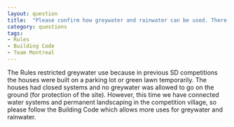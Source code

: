 ```yaml
---
layout: question
title:  "Please confirm how greywater and rainwater can be used. There are contradictions between the Solar Decathlon Rules and Building Code."
category: questions
tags:
- Rules
- Building Code
- Team Montreal
---
```


The Rules restricted greywater use because in previous SD competitions the houses were built on a parking lot or green lawn temporarily. The houses had closed systems and no greywater was allowed to go on the ground (for protection of the site). However, this time we have connected water systems and permanent landscaping in the competition village, so please follow the Building Code which allows more uses for greywater and rainwater.